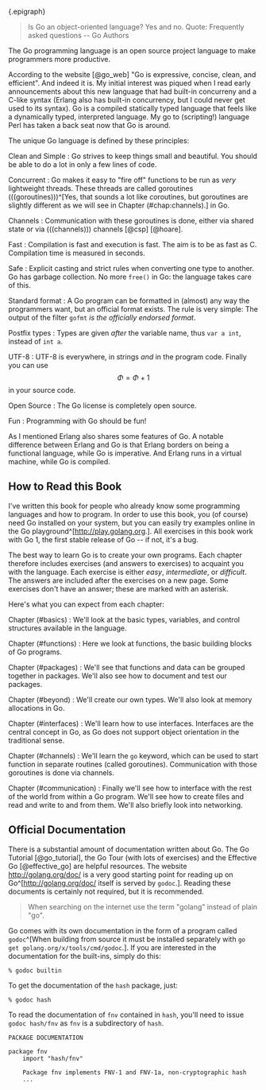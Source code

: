 {.epigraph}
> Is Go an object-oriented language? Yes and no.
Quote: Frequently asked questions -- Go Authors


The Go programming language is an open source project language to make
programmers more productive.

According to the website [@go_web] "Go is expressive, concise, clean, and
efficient". And indeed it is. My initial interest was piqued when I read early announcements about this
new language that had built-in concurreny and a C-like syntax
(Erlang also has built-in concurrency, but I could never get used to its syntax).
Go is a compiled statically typed language that feels like
a dynamically typed, interpreted language. My go to (scripting!) language Perl has taken a back seat
now that Go is around.

The unique Go language is defined by these principles:

Clean and Simple
:   Go strives to keep things small and beautiful. You should
    be able to do a lot in only a few lines of code.

Concurrent
:   Go makes it easy to "fire off" functions to be
    run as *very* lightweight threads. These threads are called
    goroutines (((goroutines)))^[Yes, that sounds a lot like
    *co*routines, but goroutines are slightly different as we will
    see in Chapter (#chap:channels).] in Go.

Channels
:   Communication with these goroutines is done, either via shared state or
    via (((channels))) channels [@csp] [@hoare].

Fast
:   Compilation is fast and execution is fast. The aim is
    to be as fast as C. Compilation time is measured in seconds.

Safe
:   Explicit casting and strict rules when converting one type to another.
    Go has garbage collection. No more `free()` in Go: the language takes care of this.

Standard format
:   A Go program can be formatted in (almost) any way the programmers want,
    but an official format exists. The rule is very simple:
    The output of the filter `gofmt` *is the officially endorsed
    format*.

Postfix types
:   Types are given *after* the variable name, thus `var a int`,
    instead of `int a`.

UTF-8
:   UTF-8 is everywhere, in strings
    *and* in the program code. Finally you can use $$\Phi = \Phi + 1$$ in your source code.

Open Source
:   The Go license is completely open source.

Fun
:   Programming with Go should be fun!

As I mentioned Erlang also shares some
features of Go. A notable difference between Erlang
and Go is that Erlang borders on being a functional language, while Go is imperative.
And Erlang runs in a virtual machine, while Go is compiled.


## How to Read this Book
I've written this book for people who already know some programming languages and how
to program.
In order to use this book, you (of course) need Go installed on your system, but you can easily
try examples online in the Go playground^[<http://play.golang.org>.].
All exercises in this book work with Go 1, the first stable release
of Go -- if not, it's a bug.

The best way to learn Go is to create your own programs.
Each chapter therefore includes exercises (and answers to exercises)
to acquaint you with the language. Each exercise
is either *easy*, *intermediate*, or *difficult*.
The answers are included after the exercises on a new page.
Some exercises don't have an answer; these are marked with an asterisk.

Here's what you can expect from each chapter:

Chapter (#basics)
:   We'll look at the basic types, variables, and control structures available in the language.

Chapter (#functions)
:   Here we look at functions, the basic building blocks of Go programs.

Chapter (#packages)
:   We'll see that functions and data can be grouped together
    in packages. We'll also see how to document and test our packages.

Chapter (#beyond)
:   We'll create our own types. We'll also look at memory allocations in Go.

Chapter (#interfaces)
:   We'll learn how to use interfaces. Interfaces are the central concept in Go,
    as Go does not support object orientation in the traditional sense.

Chapter (#channels)
:   We'll learn the `go` keyword, which can be used to start function in
    separate routines (called goroutines). Communication with those goroutines is
    done via channels.

Chapter (#communication)
:   Finally we'll see how to interface with the rest of the world from within
    a Go program. We'll see how to create files and read and write to and from them.
    We'll also briefly look into networking.


## Official Documentation
There is a substantial amount of documentation written about Go.
The Go Tutorial [@go_tutorial], the Go Tour (with lots of exercises)
and the Effective Go [@effective_go] are helpful resources. The
website <http://golang.org/doc/> is a very good starting point
for reading up on Go^[<http://golang.org/doc/> itself is served by
`godoc`.]. Reading these documents is
certainly not required, but it is recommended.

> When searching on the internet use the term "golang" instead of plain "go".

Go comes with its own documentation in the form of a program called
`godoc`^[When building from source it must be installed
separately with `go get golang.org/x/tools/cmd/godoc`.].
If you are interested in the documentation for the built-ins, simply do this:

    % godoc builtin

To get the documentation of the `hash` package, just:

    % godoc hash

To read the documentation of `fnv` contained in `hash`, you'll need
to issue `godoc hash/fnv` as `fnv` is a subdirectory of `hash`.

    PACKAGE DOCUMENTATION

    package fnv
        import "hash/fnv"

        Package fnv implements FNV-1 and FNV-1a, non-cryptographic hash
        ...
